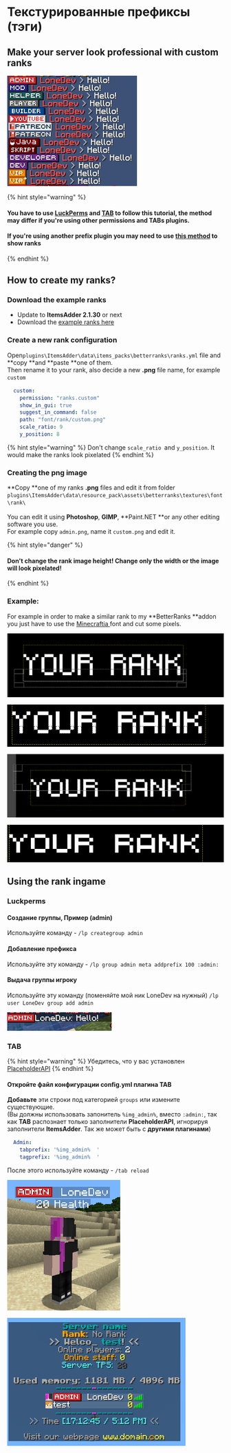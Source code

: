 # Текстурированные префиксы (тэги)

## Make your server look professional with custom ranks

![](<../../../.gitbook/assets/image (27) (4) (2).png>)

{% hint style="warning" %}
#### You have to use [LuckPerms](https://www.spigotmc.org/resources/luckperms.28140/) and [TAB](https://www.spigotmc.org/resources/tab-1-7-x-1-16-5.57806/) to follow this tutorial, the method may differ if you're using other permissions and TABs plugins.

#### If you're using another prefix plugin you may need to use [this method](../../using-font\_images-emojis-everywhere.md) to show ranks
{% endhint %}

## How to create my ranks?

### Download the example ranks

* Update to **ItemsAdder 2.1.30** or next
* Download the [example ranks here](https://www.spigotmc.org/resources/ranks-betterranks-with-custom-textures-itemsadder-addon.84852/)

### Create a new rank configuration

Open`plugins\ItemsAdder\data\items_packs\betterranks\ranks.yml` file and \*\*copy \*\*and \*\*paste \*\*one of them.\
Then rename it to your rank, also decide a new **.png** file name, for example `custom`

```yaml
  custom:
    permission: "ranks.custom"
    show_in_gui: true
    suggest_in_command: false
    path: "font/rank/custom.png"
    scale_ratio: 9
    y_position: 8
```

{% hint style="warning" %}
Don't change `scale_ratio `and `y_position`. It would make the ranks look pixelated
{% endhint %}

### Creating the png image

\*\*Copy \*\*one of my ranks **.png** files and edit it from folder `plugins\ItemsAdder\data\resource_pack\assets\betterranks\textures\font\rank\`\
\
You can edit it using **Photoshop**, **GIMP**, \*\*Paint.NET \*\*or any other editing software you use.\
For example copy `admin.png`, name it `custom.png` and edit it.

{% hint style="danger" %}
#### Don't change the rank image height! Change only the width or the image will look pixelated!
{% endhint %}

### Example:

For example in order to make a similar rank to my \*\*BetterRanks \*\*addon you just have to use the [Minecraftia ](https://www.dafont.com/andrew-tyler.d2526)font and cut some pixels.

![](<../../../.gitbook/assets/image (39).png>)

![](<../../../.gitbook/assets/image (36).png>)

![](<../../../.gitbook/assets/image (38).png>)

![](<../../../.gitbook/assets/image (37).png>)

## Using the rank ingame

### Luckperms

#### Создание группы, Пример (admin)

Используйте команду - `/lp creategroup admin`

#### Добавление префикса

Используйте эту команду - `/lp group admin meta addprefix 100 :admin:`

#### Выдача группы игроку

Используйте эту команду (поменяйте мой ник LoneDev на нужный) `/lp user LoneDev group add admin`

![](<../../../.gitbook/assets/immagine (43).png>)

### TAB

{% hint style="warning" %}
Убедитесь, что у вас установлен [PlaceholderAPI](../../using-font\_images-emojis-everywhere.md)
{% endhint %}

#### Откройте файл конфигурации config.yml плагина TAB

**Добавьте** эти строки под категорией `groups` или измените существующие.\
(Вы должны использовать запонитель `%img_admin%`, вместо `:admin:`, так как **TAB** распознает только заполнители **PlaceholderAPI**, игнорируя заполнители **ItemsAdder**. Так же может быть с **другими плагинами**)

```yaml
  Admin:
    tabprefix: '%img_admin%  '
    tagprefix: '%img_admin%  '
```

После этого используйте команду - `/tab reload`

![](<../../../.gitbook/assets/immagine (41).png>)

![](<../../../.gitbook/assets/immagine (42).png>)
